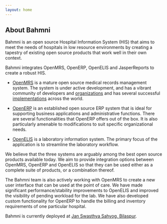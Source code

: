 ```yaml
---
layout: home
---
```


About Bahmni
-----------

Bahmni is an open source Hospital Information System (HIS) that aims to meet the needs of hospitals in low resource environments by creating a tapestry of existing open source products that work well in their own context.

Bahmni integrates OpenMRS, OpenERP, OpenELIS and JasperReports to create a robust HIS. 

- [OpenMRS](http://openmrs.org/) is a mature open source medical records management system. The system is under active development, and has a vibrant community of developers and [organizations](http://openmrs.org/about/support/) and has several successful [implementations](http://openmrs.org/atlas/) across the world. 

- [OpenERP](https://www.openerp.com/) is an established open source ERP system that is ideal for supporting business applications and administrative functions. There are several functionalities that OpenERP offers out of the box. It is also particularly amenable to modifications to suit specific organizational needs. 

- [OpenELIS](http://www.openelis.org/) is a laboratory information system. The primary focus of the application is to streamline the laboratory workflow. 

We believe that the three systems are arguably among the best open source products available today. We aim to provide integration options between OpenMRS, OpenERP and OpenELIS so that they can be used either as a complete suite of products, or a combination thereof. 

The Bahmni team is also actively working with OpenMRS to create a new user interface that can be used at the point of care. We have made significant performance/stability improvements to OpenELIS and improved the visibility of pending workload for the lab. We have also developed custom functionality for OpenERP to handle the billing and inventory requirements of one particular hospital. 

Bahmni is currently deployed at [Jan Swasthya Sahyog, Bilaspur](http://jssbilaspur.org/about/).